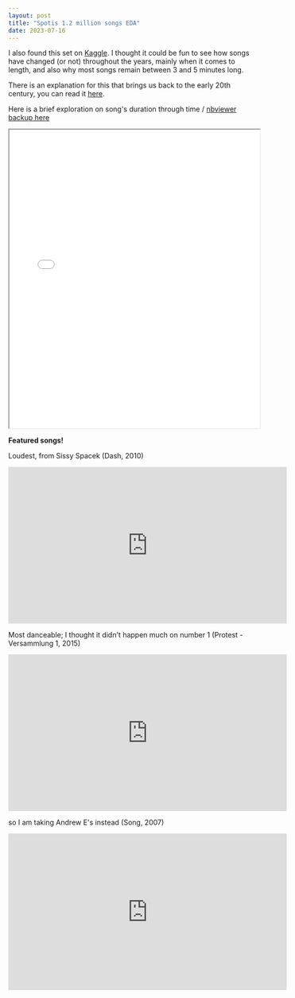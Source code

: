 ```yaml
---
layout: post
title: "Spotis 1.2 million songs EDA"
date: 2023-07-16
---
```


I also found this set on [Kaggle](https://www.kaggle.com/datasets/rodolfofigueroa/spotify-12m-songs). I thought it could be fun to see how songs have changed (or not) throughout the years, mainly when it comes to length, and also why most songs remain between 3 and 5 minutes long.

There is an explanation for this that brings us back to the early 20th century, you can read it [here](https://www.mentalfloss.com/article/655929/why-are-pop-songs-roughly-three-minutes-long).

Here is a brief exploration on song's duration through time / [nbviewer backup here](https://nbviewer.org/github/cardoesnumbers/cardoesnumbers.github.io/blob/main/assets/notebooks/song_length.ipynb)

 <iframe src="/assets/notebooks/song_length.html" width="100%" height="600px"></iframe> 


**Featured songs!**

Loudest, from Sissy Spacek (Dash, 2010)


<iframe width="560" height="315" src="https://www.youtube.com/embed/mtXTA4Ia_lE?si=Clm3d51rWn_pN70d" title="YouTube video player" frameborder="0" allow="accelerometer; autoplay; clipboard-write; encrypted-media; gyroscope; picture-in-picture; web-share" referrerpolicy="strict-origin-when-cross-origin" allowfullscreen></iframe>


Most danceable; I thought it didn't happen much on number 1 (Protest -Versammlung 1, 2015)


<iframe width="560" height="315" src="https://www.youtube.com/embed/2wHXDzFOTjA?si=DBOHMPN18ZdYfh_6" title="YouTube video player" frameborder="0" allow="accelerometer; autoplay; clipboard-write; encrypted-media; gyroscope; picture-in-picture; web-share" referrerpolicy="strict-origin-when-cross-origin" allowfullscreen></iframe>


so I am taking Andrew E's instead (Song, 2007)

<iframe width="560" height="315" src="https://www.youtube.com/embed/5YzR0BDyoEo?si=DGDFk8rhHQyYSVLt" title="YouTube video player" frameborder="0" allow="accelerometer; autoplay; clipboard-write; encrypted-media; gyroscope; picture-in-picture; web-share" referrerpolicy="strict-origin-when-cross-origin" allowfullscreen></iframe>



